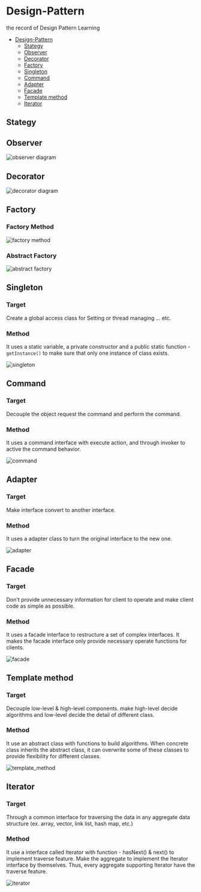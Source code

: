 # Design-Pattern
the record of Design Pattern Learning
- [Design-Pattern](#design-pattern)
  - [Stategy](#stategy)
  - [Observer](#observer)
  - [Decorator](#decorator)
  - [Factory](#factory)
  - [Singleton](#singleton)
  - [Command](#command)
  - [Adapter](#adapter)
  - [Facade](#facade)
  - [Template method](#template-method)
  - [Iterator](#iterator)

## Stategy

## Observer

![observer diagram](img/observer_diagram.png)

## Decorator

![decorator diagram](img/decorator_diagram.png)

## Factory

### Factory Method

![factory method](img/factory_method.png)

### Abstract Factory

![abstract factory](img/abstract_factory.png)

## Singleton

### Target

Create a global access class for Setting or thread managing ... etc.

### Method
It uses a static variable, a private constructor and a public static function - `getInstance()` to make sure that only one instance of class exists.

![singleton](img/singleton_diagram.png)

## Command

### Target

Decouple the object request the command and perform the command.

### Method

It uses a command interface with execute action, and through invoker to active the command behavior. 

![command](img/command_diagram.png)

## Adapter

### Target

Make interface convert to another interface.

### Method

It uses a adapter class to turn the original interface to the new one.

![adapter](img/adapter_diagram.png)

## Facade

### Target

Don't provide unnecessary information for client to operate and make client code as simple as possible.

### Method

It uses a facade interface to restructure a set of complex interfaces. It makes the facade interface only provide necessary operate functions for clients.

![facade](img/facade_diagram.png)

## Template method

### Target

Decouple low-level & high-level components. make high-level decide algorithms and low-level decide the detail of different class.

### Method

It use an abstract class with functions to build algorithms. When concrete class inherits the abstract class, it can overwrite some of these classes to provide flexibility for different classes.

![template_method](img/template_method.png)

## Iterator

### Target

Through a common interface for traversing the data in any aggregate data structure (ex. array, vector, link list, hash map, etc.)

### Method

It use a interface called Iterator with function - hasNext() & next() to implement traverse feature. Make the aggregate to implement the Iterator interface by themselves. Thus, every aggregate supporting Iterator have the traverse feature.

![iterator](img/iterator_diagram.png)